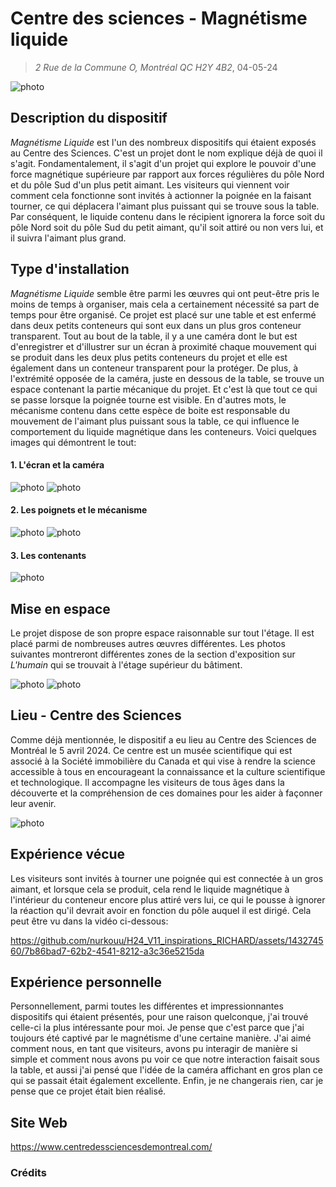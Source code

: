 # Centre des sciences - Magnétisme liquide
> *2 Rue de la Commune O, Montréal QC H2Y 4B2*, 04-05-24

![photo](media/magn_liq_vue_entiere.jpg)

## Description du dispositif
*Magnétisme Liquide* est l'un des nombreux dispositifs qui étaient exposés au Centre des Sciences. C'est un projet dont le nom explique déjà de quoi il s'agit. Fondamentalement, il s'agit d'un projet qui explore le pouvoir d'une force magnétique supérieure par rapport aux forces régulières du pôle Nord et du pôle Sud d'un plus petit aimant. Les visiteurs qui viennent voir comment cela fonctionne sont invités à actionner la poignée en la faisant tourner, ce qui déplacera l'aimant plus puissant qui se trouve sous la table. Par conséquent, le liquide contenu dans le récipient ignorera la force soit du pôle Nord soit du pôle Sud du petit aimant, qu'il soit attiré ou non vers lui, et il suivra l'aimant plus grand.

## Type d'installation
*Magnétisme Liquide* semble être parmi les œuvres qui ont peut-être pris le moins de temps à organiser, mais cela a certainement nécessité sa part de temps pour être organisé. Ce projet est placé sur une table et est enfermé dans deux petits conteneurs qui sont eux dans un plus gros conteneur transparent. Tout au bout de la table, il y a une caméra dont le but est d'enregistrer et d'illustrer sur un écran à proximité chaque mouvement qui se produit dans les deux plus petits conteneurs du projet et elle est également dans un conteneur transparent pour la protéger. De plus, à l'extrémité opposée de la caméra, juste en dessous de la table, se trouve un espace contenant la partie mécanique du projet. Et c'est là que tout ce qui se passe lorsque la poignée tourne est visible. En d'autres mots, le mécanisme contenu dans cette espèce de boite est responsable du mouvement de l'aimant plus puissant sous la table, ce qui influence le comportement du liquide magnétique dans les conteneurs. Voici quelques images qui démontrent le tout:

#### 1. L'écran et la caméra
![photo](media/magn_liq_ecrans.jpg) ![photo](media/magn_liq_camera.jpg)

#### 2. Les poignets et le mécanisme
![photo](media/magn_liq_poignets.jpg) ![photo](media/magn_liq_mechanisme.jpg)

#### 3. Les contenants
![photo](media/magn_liq_conteneurs.jpg) 

## Mise en espace
Le projet dispose de son propre espace raisonnable sur tout l'étage. Il est placé parmi de nombreuses autres œuvres différentes. Les photos suivantes montreront différentes zones de la section d'exposition sur *L'humain* qui se trouvait à l'étage supérieur du bâtiment.

![photo](media/expo_entree_humain.jpg) ![photo](media/expo_entree_explore.jpg)

## Lieu - Centre des Sciences
Comme déjà mentionnée, le dispositif a eu lieu au Centre des Sciences de Montréal le 5 avril 2024. Ce centre est un musée scientifique qui est associé à la Société immobilière du Canada et qui vise à rendre la science accessible à tous en encourageant la connaissance et la culture scientifique et technologique. Il accompagne les visiteurs de tous âges dans la découverte et la compréhension de ces domaines pour les aider à façonner leur avenir.

![photo](media/magn_liq_centre_science.jpg)


## Expérience vécue
Les visiteurs sont invités à tourner une poignée qui est connectée à un gros aimant, et lorsque cela se produit, cela rend le liquide magnétique à l'intérieur du conteneur encore plus attiré vers lui, ce qui le pousse à ignorer la réaction qu'il devrait avoir en fonction du pôle auquel il est dirigé. Cela peut être vu dans la vidéo ci-dessous:

https://github.com/nurkouu/H24_V11_inspirations_RICHARD/assets/143274560/7b86bad7-62b2-4541-8212-a3c36e5215da

## Expérience personnelle
Personnellement, parmi toutes les  différentes et impressionnantes dispositifs qui étaient présentés, pour une raison quelconque, j'ai trouvé celle-ci la plus intéressante pour moi. Je pense que c'est parce que j'ai toujours été captivé par le magnétisme d'une certaine manière. J'ai aimé comment nous, en tant que visiteurs, avons pu interagir de manière si simple et comment nous avons pu voir ce que notre interaction faisait sous la table, et aussi j'ai pensé que l'idée de la caméra affichant en gros plan ce qui se passait était également excellente. Enfin, je ne changerais rien, car je pense que ce projet était bien réalisé.

## Site Web
https://www.centredessciencesdemontreal.com/

### Crédits













